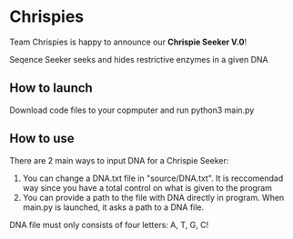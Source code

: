 # Chrispies

Team Chrispies is happy to announce our **Chrispie Seeker V.0**!

Seqence Seeker seeks and hides restrictive enzymes in a given DNA


## How to launch
Download code files to your copmputer and run python3 main.py


## How to use

  There are 2 main ways to input DNA for a Chrispie Seeker:
  
  1) You can change a DNA.txt file in "source/DNA.txt". It is reccomendad way since you have a total control on what is given to the program
  2) You can provide a path to the file with DNA directly in program. When main.py is launched, it asks a path to a DNA file.

 DNA file must only consists of four letters: A, T, G, C!
 
